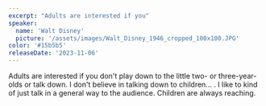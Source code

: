 ```yaml
---
excerpt: "Adults are interested if you"
speaker:
  name: 'Walt Disney'
  picture: '/assets/images/Walt_Disney_1946_cropped_100x100.JPG'
color: '#15b5b5'
releaseDate: '2023-11-06'
---
```

Adults are interested if you don't play down to the little two- or three-year-olds or talk down. I don't believe in talking down to children... . I like to kind of just talk in a general way to the audience. Children are always reaching.